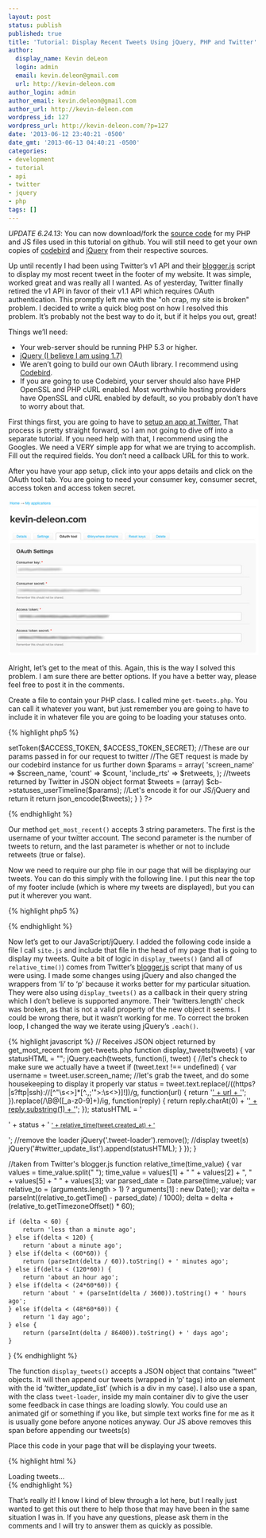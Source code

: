 ```yaml
---
layout: post
status: publish
published: true
title: 'Tutorial: Display Recent Tweets Using jQuery, PHP and Twitter''s API'
author:
  display_name: Kevin deLeon
  login: admin
  email: kevin.deleon@gmail.com
  url: http://kevin-deleon.com
author_login: admin
author_email: kevin.deleon@gmail.com
author_url: http://kevin-deleon.com
wordpress_id: 127
wordpress_url: http://kevin-deleon.com/?p=127
date: '2013-06-12 23:40:21 -0500'
date_gmt: '2013-06-13 04:40:21 -0500'
categories:
- development
- tutorial
- api
- twitter
- jquery
- php
tags: []
---
```

*UPDATE 6.24.13*: You can now download/fork the <a href="https://github.com/kevindeleon/get-tweets" target="_blank">source code</a> for my PHP and JS files used in this tutorial on github. You will still need to get your own copies of <a href="https://github.com/mynetx/codebird-php" target="_blank">codebird</a> and <a href="http://jquery.com" target="_blank">jQuery</a> from their respective sources. 

Up until recently I had been using Twitter&rsquo;s v1 API and their <a href="http://twitter.com/javascripts/blogger.js" target="_blank">blogger.js</a> script to display my most recent tweet in the footer of my website. It was simple, worked great and was really all I wanted. As of yesterday, Twitter finally retired the v1 API in favor of their v1.1 API which requires OAuth authentication. This promptly left me with the "oh crap, my site is broken" problem. I decided to write a quick blog post on how I resolved this problem. It&rsquo;s probably not the best way to do it, but if it helps you out, great!

Things we&rsquo;ll need:

* Your web-server should be running PHP 5.3 or higher.
* <a href="http://jquery.com/" target="_blank">jQuery (I believe I am using 1.7)</a>
* We aren&rsquo;t going to build our own OAuth library. I recommend using <a href="https://github.com/mynetx/codebird-php">Codebird</a>.
* If you are going to use Codebird, your server should also have PHP OpenSSL and PHP cURL enabled. Most worthwhile hosting providers have OpenSSL and cURL enabled by default, so you probably don&rsquo;t have to worry about that.

First things first, you are going to have to <a href="https://dev.twitter.com/apps" target="_blank">setup an app at Twitter.</a> That process is pretty straight forward, so I am not going to dive off into a separate tutorial. If you need help with that, I recommend using the Googles. We need a VERY simple app for what we are trying to accomplish. Fill out the required fields. You don&rsquo;t need a callback URL for this to work.

After you have your app setup, click into your apps details and click on the OAuth tool tab. You are going to need your consumer key, consumer secret, access token and access token secret.

<img src="/wp-content/uploads/2013/06/oauth.jpg" alt="Twitter OAuth Tool" class="img-max">

Alright, let&rsquo;s get to the meat of this. Again, this is the way I solved this problem. I am sure there are better options. If you have a better way, please feel free to post it in the comments.

Create a file to contain your PHP class. I called mine `get-tweets.php`. You can call it whatever you want, but just remember you are going to have to include it in whatever file you are going to be loading your statuses onto.

{% highlight php5 %}
<?php
class GetTweets {
    static public function get_most_recent($screen_name, $count, $retweets)
    {
        //codebird is going to be doing the oauth lifting for us
        require_once('codebird.php');

        //These are your keys/tokens/secrets provided by Twitter
        $CONSUMER_KEY = 'yourconsumerkey';
        $CONSUMER_SECRET = 'yourconsumersecret';
        $ACCESS_TOKEN = 'accesstoken';
        $ACCESS_TOKEN_SECRET = 'accesstokensecret';

        //Get authenticated
        \Codebird\Codebird::setConsumerKey($CONSUMER_KEY, $CONSUMER_SECRET);

        $cb = \Codebird\Codebird::getInstance();
        $cb->setToken($ACCESS_TOKEN, $ACCESS_TOKEN_SECRET);

        //These are our params passed in for our request to twitter
        //The GET request is made by our codebird instance for us further down
        $params = array(
            'screen_name' => $screen_name,
            'count' => $count,
            'include_rts' => $retweets,
        );

        //tweets returned by Twitter in JSON object format
        $tweets = (array) $cb->statuses_userTimeline($params);

        //Let's encode it for our JS/jQuery and return it
        return json_encode($tweets);
    }
}
?>
{% endhighlight %}

Our method `get_most_recent()` accepts 3 string parameters. The first is the username of your twitter account. The second parameter is the number of tweets to return, and the last parameter is whether or not to include retweets (true or false).

Now we need to require our php file in our page that will be displaying our tweets. You can do this simply with the following line. I put this near the top of my footer include (which is where my tweets are displayed), but you can put it wherever you want.

{% highlight php5 %}
<?php
// Requiring custom class that pulls most recent tweets
require_once('get-tweets.php')
?>
{% endhighlight %}

Now let&rsquo;s get to our JavaScript/jQuery. I added the following code inside a file I call `site.js` and include that file in the head of my page that is going to display my tweets. Quite a bit of logic in `display_tweets()` (and all of `relative_time()`) comes from Twitter&rsquo;s <a href="http://twitter.com/javascripts/blogger.js" target="_blank">blogger.js</a> script that many of us were using. I made some changes using jQuery and also changed the wrappers from &lsquo;li&rsquo; to &lsquo;p&rsquo; because it works better for my particular situation. They were also using `display_tweets()` as a callback in their query string which I don&rsquo;t believe is supported anymore. Their &lsquo;twitters.length&rsquo; check was broken, as that is not a valid property of the new object it seems. I could be wrong there, but it wasn&rsquo;t working for me. To correct the broken loop, I changed the way we iterate using jQuery&rsquo;s `.each()`.

{% highlight javascript %}
// Receives JSON object returned by get_most_recent from get-tweets.php
function display_tweets(tweets) {
    var statusHTML = "";
    jQuery.each(tweets, function(i, tweet) {
        //let's check to make sure we actually have a tweet
        if (tweet.text !== undefined) {
            var username = tweet.user.screen_name;
            //let's grab the tweet, and do some housekeeping to display it properly
            var status = tweet.text.replace(/((https?|s?ftp|ssh)\:\/\/[^"\s\<\>]*[^.,;'">\:\s\<\>\)\]\!])/g, function(url) {
                return '<a href="' + url + '">' + url + '</a>';
            }).replace(/\B@([_a-z0-9]+)/ig, function(reply) {
                return reply.charAt(0) + '<a href="http://twitter.com/' + reply.substring(1) + '">' + reply.substring(1) + '</a>';
            });
            statusHTML = '<p><span>' + status + '</span> <a style="font-size:85%" href="http://twitter.com/' + username + '/statuses/' + tweet.id_str + '">' + relative_time(tweet.created_at) + '</a></p>';
            //remove the loader
            jQuery('.tweet-loader').remove();
            //display tweet(s)
            jQuery('#twitter_update_list').append(statusHTML);
        }
    });
}

//taken from Twitter's blogger.js
function relative_time(time_value) {
    var values = time_value.split(" ");
    time_value = values[1] + " " + values[2] + ", " + values[5] + " " + values[3];
    var parsed_date = Date.parse(time_value);
    var relative_to = (arguments.length > 1) ? arguments[1] : new Date();
    var delta = parseInt((relative_to.getTime() - parsed_date) / 1000);
    delta = delta + (relative_to.getTimezoneOffset() * 60);

    if (delta < 60) {
        return 'less than a minute ago';
    } else if(delta < 120) {
        return 'about a minute ago';
    } else if(delta < (60*60)) {
        return (parseInt(delta / 60)).toString() + ' minutes ago';
    } else if(delta < (120*60)) {
        return 'about an hour ago';
    } else if(delta < (24*60*60)) {
        return 'about ' + (parseInt(delta / 3600)).toString() + ' hours ago';
    } else if(delta < (48*60*60)) {
        return '1 day ago';
    } else {
        return (parseInt(delta / 86400)).toString() + ' days ago';
    }
}
{% endhighlight %}

The function `display_tweets()` accepts a JSON object that contains &ldquo;tweet&rdquo; objects. It will then append our tweets (wrapped in &lsquo;p&rsquo; tags) into an element with the id &lsquo;twitter_update_list&rsquo; (which is a div in my case). I also use a span, with the class `tweet-loader`, inside my main container div to give the user some feedback in case things are loading slowly. You could use an animated gif or something if you like, but simple text works fine for me as it is usually gone before anyone notices anyway. Our JS above removes this span before appending our tweets(s)

Place this code in your page that will be displaying your tweets.

{% highlight html %}
<!-- Our div that will contain our tweets -->
<div id="twitter_update_list">
    <span class="tweet-loader">Loading tweets...</span>
</div>
<script type="text/javascript">
    //get JSON object from twitter
    var tweets = <?php echo GetTweets::get_most_recent('kevindeleon','1','true') ?>;
    //pass returned JSON object into display_tweets()
    display_tweets(tweets);
</script>
{% endhighlight %}

That&rsquo;s really it! I know I kind of blew through a lot here, but I really just wanted to get this out there to help those that may have been in the same situation I was in. If you have any questions, please ask them in the comments and I will try to answer them as quickly as possible.
